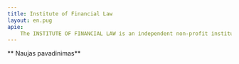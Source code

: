 ```yaml
---
title: Institute of Financial Law
layout: en.pug
apie:
    The INSTITUTE OF FINANCIAL LAW is an independent non-profit institution aiming to contribute to the development of financial law via scientific, educational and practical activities. One of the main targets of the IFL is to propagate exchange of information and experience on the international level, thus contributing to the development of financial instruments and practices as well as to the sophistication of the respective regulatory and supervisory framework. Research and education activities remain among our main instruments in increasing the efficiency of financial regulation and greater security of the clients of financial services.
---
```

** Naujas pavadinimas**